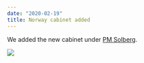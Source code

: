 ```yaml
---
date: "2020-02-19"
title: Norway cabinet added
---
```


We added the new cabinet under [PM Solberg](http://www.parlgov.org/explore/NOR/cabinet/2020-01-24/).

![](/images/parliament-netherlands.jpg)
